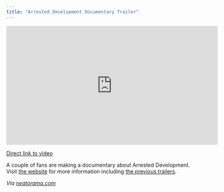 ```yaml
---
title: "Arrested Development Documentary Trailer"
---
```

<p><iframe width="560" height="315" src="http://www.youtube.com/embed/KocGHBPCfLc" frameborder="0" allowfullscreen></iframe></p>
<p><a href="http://youtu.be/KocGHBPCfLc">Direct link to video</a></p>
<p>A couple of fans are making a documentary about Arrested Development. Visit <a href="http://arresteddevelopmentdoc.com">the website</a> for more information including <a href="http://arresteddevelopmentdoc.com/trailers/">the previous trailers</a>.</p>
<p><em>Via <a href="http://www.neatorama.com/2012/10/18/Arrested-Development-Documentary-Trailer/">neatorama.com</a></em></p>
